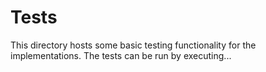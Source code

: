 # Tests
This directory hosts some basic testing functionality for the implementations.
The tests can be run by executing...
